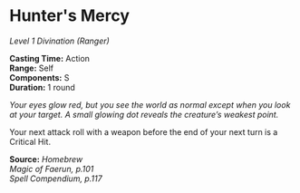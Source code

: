 # Hunter's Mercy
*Level 1 Divination (Ranger)*

**Casting Time:** Action  
**Range:** Self  
**Components:** S  
**Duration:** 1 round

*Your eyes glow red, but you see the world as normal except when you look at your target. A small glowing dot reveals the creature’s weakest point.*

Your next attack roll with a weapon before the end of your next turn is a Critical Hit.

**Source:** *Homebrew*  
*Magic of Faerun, p.101*  
*Spell Compendium, p.117*  